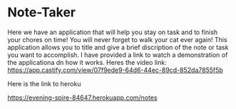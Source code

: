 # Note-Taker

Here we have an application that will help you stay on task and to finish your chores on time! You will never forget to walk your cat ever again! This application allows you to title and give a brief discription of the note or task you want to accomplish. I have provided a link to watch a demonstration of the applicationa dn how it works.
Heres the video link:
https://app.castify.com/view/07f9ede9-64d6-44ec-89cd-852da7855f5b


Here is the link to heroku 

https://evening-spire-84647.herokuapp.com/notes
